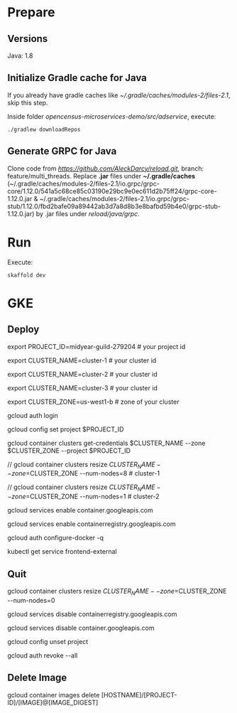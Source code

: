 # Prepare

## Versions
Java: 1.8

## Initialize Gradle cache for Java
If you already have gradle caches like *~/.gradle/caches/modules-2/files-2.1*, skip this step.

Inside folder *opencensus-microservices-demo/src/adservice*, execute:
```shell
./gradlew downloadRepos
```

## Generate GRPC for Java
Clone code from *https://github.com/AleckDarcy/reload.git*, branch: feature/multi_threads.
Replace **.jar** files under **~/.gradle/caches** (~/.gradle/caches/modules-2/files-2.1/io.grpc/grpc-core/1.12.0/541a5c68ce85c03190e29bc9e0ec611d2b75ff24/grpc-core-1.12.0.jar & ~/.gradle/caches/modules-2/files-2.1/io.grpc/grpc-stub/1.12.0/fbd2bafe09a89442ab3d7a8d8b3e8bafbd59b4e0/grpc-stub-1.12.0.jar) by .jar files under *reload/java/grpc*.

# Run
Execute:
```shell
skaffold dev
```


# GKE

## Deploy
export PROJECT_ID=midyear-guild-279204 # your project id

export CLUSTER_NAME=cluster-1 # your cluster id

export CLUSTER_NAME=cluster-2 # your cluster id

export CLUSTER_NAME=cluster-3 # your cluster id

export CLUSTER_ZONE=us-west1-b # zone of your cluster

gcloud auth login

gcloud config set project $PROJECT_ID

gcloud container clusters get-credentials $CLUSTER_NAME --zone $CLUSTER_ZONE --project $PROJECT_ID

// gcloud container clusters resize $CLUSTER_NAME --zone=$CLUSTER_ZONE --num-nodes=8 # cluster-1

// gcloud container clusters resize $CLUSTER_NAME --zone=$CLUSTER_ZONE --num-nodes=1 # cluster-2

gcloud services enable container.googleapis.com

gcloud services enable containerregistry.googleapis.com

gcloud auth configure-docker -q

kubectl get service frontend-external

## Quit

gcloud container clusters resize $CLUSTER_NAME --zone=$CLUSTER_ZONE --num-nodes=0

gcloud services disable containerregistry.googleapis.com

gcloud services disable container.googleapis.com

gcloud config unset project

gcloud auth revoke --all

## Delete Image

gcloud container images delete [HOSTNAME]/[PROJECT-ID]/[IMAGE]@[IMAGE_DIGEST]